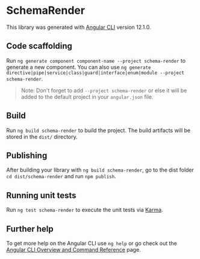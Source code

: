 # SchemaRender

This library was generated with [Angular CLI](https://github.com/angular/angular-cli) version 12.1.0.

## Code scaffolding

Run `ng generate component component-name --project schema-render` to generate a new component. You can also use `ng generate directive|pipe|service|class|guard|interface|enum|module --project schema-render`.
> Note: Don't forget to add `--project schema-render` or else it will be added to the default project in your `angular.json` file. 

## Build

Run `ng build schema-render` to build the project. The build artifacts will be stored in the `dist/` directory.

## Publishing

After building your library with `ng build schema-render`, go to the dist folder `cd dist/schema-render` and run `npm publish`.

## Running unit tests

Run `ng test schema-render` to execute the unit tests via [Karma](https://karma-runner.github.io).

## Further help

To get more help on the Angular CLI use `ng help` or go check out the [Angular CLI Overview and Command Reference](https://angular.io/cli) page.
